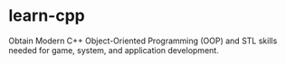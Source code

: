 # learn-cpp
Obtain Modern C++ Object-Oriented Programming (OOP) and STL skills needed for game, system, and application development.
